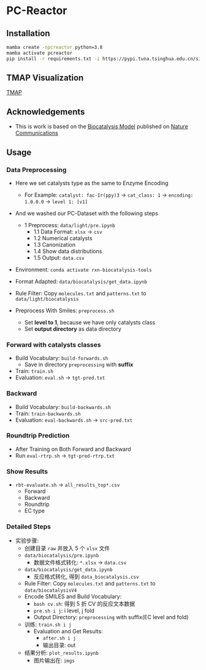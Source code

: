 # PC-Reactor

## Installation

```bash
mamba create -npcreactor python=3.8
mamba activate pcreactor
pip install -r requirements.txt -i https://pypi.tuna.tsinghua.edu.cn/simple
```

## TMAP Visualization

[TMAP](work/cluster_tmap/TMAP.ipynb)

## Acknowledgements

- This is work is based on the [Biocatalysis Model]() published on [Nature Communications]()

## Usage

### Data Preprocessing

- Here we set catalysts type as the same to Enzyme Encoding
  - For Example: `catalyst: fac-Ir(ppy)3` -> `cat_class: 1` -> `encoding: 1.0.0.0` -> `level 1: [v1]`

- And we washed our PC-Dataset with the following steps
  - 1 Preprocess: `data/light/pre.ipynb`
    - 1.1 Data Format: `xlsx` -> `csv`
    - 1.2 Numerical catalysts
    - 1.3 Canonization
    - 1.4 Show data distributions
    - 1.5 Output: `data.csv`

- Environment: `conda activate rxn-biocatalysis-tools`
- Format Adapted: `data/biocatalysis/get_data.ipynb`
- Rule Filter: Copy `molecules.txt` and `patterns.txt` to `data/light/biocatalysis`
- Preprocess With Smiles: `preprocess.sh`
  - Set **level to 1**, because we have only catalysts class
  - Set **output directory** as data directory

### Forward with catalysts classes

- Build Vocabulary: `build-forwards.sh`
  - Save in directory `preprocessing` with **suffix**
- Train: `train.sh`
- Evaluation: `eval.sh` -> `tgt-pred.txt`

### Backward

- Build Vocabulary: `build-backwards.sh`
- Train: `train-backwards.sh`
- Evaluation: `eval-backwards.sh` -> `src-pred.txt`

### Roundtrip Prediction

- After Training on Both Forward and Backward
- Run `eval-rtrp.sh` -> `tgt-pred-rtrp.txt`

### Show Results

- `rbt-evaluate.sh` -> `all_results_top*.csv`
  - Forward
  - Backward
  - Roundtrip
  - EC type

### Detailed Steps

- 实验步骤:
  - 创建目录 `raw` 并放入 5 个 `xlsx` 文件
  - `data/biocatalysis/pre.ipynb`
    - 数据文件格式转化: `*.xlsx` -> `data.csv`
  - `data/biocatalysis/get_data.ipynb`
    - 反应格式转化, 得到 `data_biocatalysis.csv`
  - Rule Filter: Copy `molecules.txt` and `patterns.txt` to `data/biocatalysisV4`
  - Encode SMILES and Build Vocabulary:
    - `bash cv.sh`: 得到 5 折 CV 的反应文本数据
    - `pre.sh i j`: i level, j fold
    - Output Directory: `preprocessing` with suffix(EC level and fold)
  - 训练: `train.sh i j`
    - Evaluation and Get Results:
      - `after.sh i j`
      - 输出目录: out
  - 结果分析: `plot_results.ipynb`
    - 图片输出在: `imgs`
